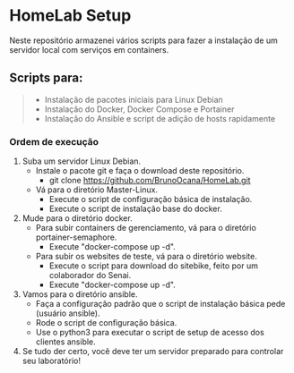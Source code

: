 # HomeLab Setup
<p align="left">
Neste repositório armazenei vários scripts para fazer a instalação
de um servidor local com serviços em containers.
</p>

## Scripts para:
> - Instalação de pacotes iniciais para Linux Debian
> - Instalação do Docker, Docker Compose e Portainer
> - Instalação do Ansible e script de adição de hosts rapidamente

### Ordem de execução
1. Suba um servidor Linux Debian.
    - Instale o pacote git e faça o download deste repositório.
        - git clone https://github.com/BrunoOcana/HomeLab.git
    - Vá para o diretório Master-Linux.
        - Execute o script de configuração básica de instalação.
        - Execute o script de instalação base do docker.
2. Mude para o diretório docker.
    - Para subir containers de gerenciamento, vá para o diretório portainer-semaphore.
        - Execute "docker-compose up -d".
    - Para subir os websites de teste, vá para o diretório website.
        - Execute o script para download do sitebike, feito por um colaborador do Senai.
        - Execute "docker-compose up -d".
3. Vamos para o diretório ansible.
    - Faça a configuração padrão que o script de instalação básica pede (usuário ansible).
    - Rode o script de configuração básica.
    - Use o python3 para executar o script de setup de acesso dos clientes ansible.
4. Se tudo der certo, você deve ter um servidor preparado para controlar seu laboratório!